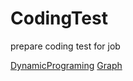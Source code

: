 # CodingTest
prepare coding test for job

[DynamicPrograming](https://github.com/junyong1111/CodingTest/tree/main/DynamicPrograming)
[Graph](https://github.com/junyong1111/CodingTest/tree/main/Graph)
